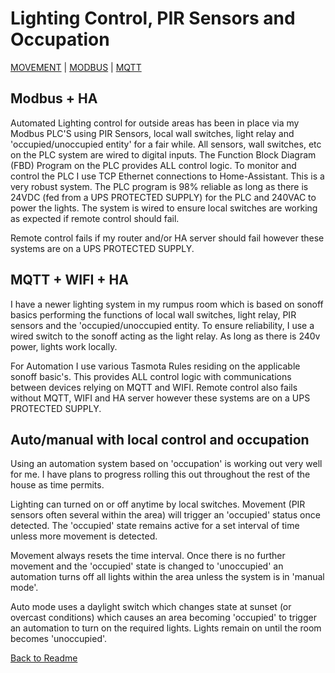 # Lighting Control, PIR Sensors and Occupation

[MOVEMENT](https://github.com/wellsy57/Home-Assistant-Project/blob/master/files/MOVEMENT.md) | 
[MODBUS](https://github.com/wellsy57/Home-Assistant-Project/blob/master/files/MODBUS.md) | [MQTT](https://github.com/wellsy57/Home-Assistant-Project/blob/master/files/MQTT.md)

## Modbus + HA

Automated Lighting control for outside areas has been in place via my Modbus PLC'S using PIR Sensors, local wall switches, light relay and 'occupied/unoccupied entity' for a fair while. All sensors, wall switches, etc on the PLC system are wired to digital inputs. The Function Block Diagram (FBD) Program on the PLC provides ALL control logic. To monitor and control the PLC I use TCP Ethernet connections to Home-Assistant. This is a very robust system. The PLC program is 98% reliable as long as there is 24VDC (fed from a UPS PROTECTED SUPPLY) for the PLC and 240VAC to power the lights. The system is wired to ensure local switches are working as expected if remote control should fail. 

Remote control fails if my router and/or HA server should fail however these systems are on a UPS PROTECTED SUPPLY.

## MQTT + WIFI + HA
I have a newer lighting system in my rumpus room which is based on sonoff basics performing the functions of local wall switches, light relay, PIR sensors and the 'occupied/unoccupied entity. To ensure reliability, I use a wired switch to the sonoff acting as the light relay. As long as there is 240v power, lights work locally. 

For Automation I use various Tasmota Rules residing on the applicable sonoff basic's. This provides ALL control logic with communications between devices relying on MQTT and WIFI. Remote control also fails without MQTT, WIFI and HA server however these systems are on a UPS PROTECTED SUPPLY.

## Auto/manual with local control and occupation

Using an automation system based on 'occupation' is working out very well for me. I have plans to progress rolling this out throughout the rest of the house as time permits.

Lighting can turned on or off anytime by local switches. Movement (PIR sensors often several within the area) will trigger an 'occupied' status once detected. The 'occupied' state remains active for a set interval of time unless more movement is detected.  

Movement always resets the time interval. Once there is no further movement and the 'occupied' state is changed to 'unoccupied' an automation turns off all lights within the area unless the system is in 'manual mode'.

Auto mode uses a daylight switch which changes state at sunset (or overcast conditions) which causes an area becoming 'occupied' to trigger an automation to turn on the required lights. Lights remain on until the room becomes 'unoccupied'.


[Back to Readme](https://github.com/wellsy57/Home-Assistant-Project/blob/master/README.md)
